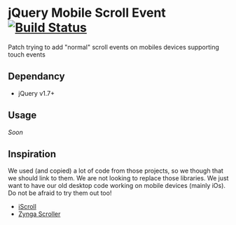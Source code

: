 # jQuery Mobile Scroll Event [![Build Status](https://secure.travis-ci.org/DeuxHuitHuit/jQuery-mobile-scroll-event.png?branch=master)](http://travis-ci.org/DeuxHuitHuit/jQuery-mobile-scroll-event)

Patch trying to add "normal" scroll events on mobiles devices supporting touch events

## Dependancy

- jQuery v1.7+

## Usage

*Soon*

## Inspiration

We used (and copied) a lot of code from those projects, so we though that we should link to them.
We are not looking to replace those libraries. We just want to have our old desktop code
working on mobile devices (mainly iOs). Do not be afraid to try them out too!

- [iScroll](http://cubiq.org/iscroll-4)
- [Zynga Scroller](http://zynga.github.com/scroller/)
